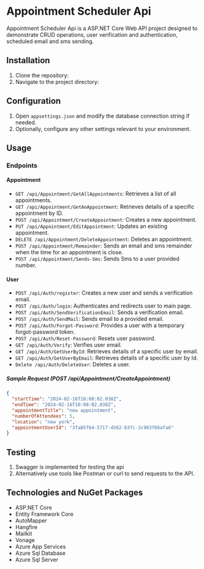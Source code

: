 # Appointment Scheduler Api

Appointment Scheduler Api is a ASP.NET Core Web API project designed to demonstrate CRUD operations, user verification and authentication, scheduled email and sms sending.

## Installation

1. Clone the repository:
2. Navigate to the project directory:

## Configuration

1. Open `appsettings.json` and modify the database connection string if needed.
2. Optionally, configure any other settings relevant to your environment.

## Usage

### Endpoints
#### Appointment
- `GET /api/Appointment/GetAllAppointments`: Retrieves a list of all appointments.
- `GET /api/Appointment/GetAnAppointment`: Retrieves details of a specific appointment by ID.
- `POST /api/Appointment/CreateAppointment`: Creates a new appointment.
- `PUT /api/Appointment/EditAppointment`: Updates an existing appointment.
- `DELETE /api/Appointment/DeleteAppointment`: Deletes an appointment.
- `POST /api/Appointment/Remainder`: Sends an email and sms remainder when the time for an appointment is close.
- `POST /api/Appointment/Sends-Sms`: Sends Sms to a user provided number.

#### User
- `POST /api/Auth/register`: Creates a new user and sends a verification email.
- `POST /api/Auth/login`: Authenticates and redirects user to main page.
- `POST /api/Auth/SendVerificationEmail`: Sends a verification email.
- `POST /api/Auth/SendMail`: Sends email to a provided email.
- `POST /api/Auth/Forgot-Password`: Provides a user with a temporary forgot-password token.
- `POST /api/Auth/Reset-Password`: Resets user password.
- `GET /api/Auth/Verify`: Verifies user email.
- `GET /api/Auth/GetUserById`: Retrieves details of a specific user by email.
- `GET /api/Auth/GetUserByEmail`: Retrieves details of a specific user by Id.
- `Delete /api/Auth/DeleteUser`: Deletes a user.
 
##### Sample Request (POST  /api/Appointment/CreateAppointment)
```json
{
  "startTime": "2024-02-16T10:08:02.038Z",
  "endTime": "2024-02-16T10:08:02.038Z",
  "appointmentTitle": "new appointment",
  "numberOfAttendees": 5,
  "location": "new york",
  "appointmentUserId": "3fa85f64-5717-4562-b3fc-2c963f66afa6"
}
```

## Testing
1. Swagger is implemented for testing the api
2. Alternatively use tools like Postman or curl to send requests to the API.

## Technologies and NuGet Packages
- ASP.NET Core
- Entity Framework Core
- AutoMapper
- Hangfire
- Mailkit
- Vonage
- Azure App Services
- Azure Sql Database
- Azure Sql Server
